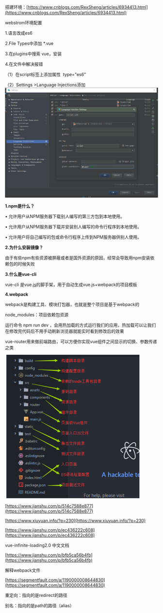 搭建环境：[https://www.cnblogs.com/RexSheng/articles/6934413.html](https://www.cnblogs.com/RexSheng/articles/6934413.html)

webstrom环境配置

1.语言改成es6

2.File Types中添加    \*.vue

3.在plugins中搜索   vue，安装

4.在文件中解决报错

（1）在script标签上添加属性  type="es6"

（2）Settings &gt;Language Injections添加![](/assets/1055753-20170605164939622-835671294.png)





**1.npm是什么？**

• 允许用户从NPM服务器下载别人编写的第三方包到本地使用。

• 允许用户从NPM服务器下载并安装别人编写的命令行程序到本地使用。

• 允许用户将自己编写的包或命令行程序上传到NPM服务器供别人使用。

**2.为什么安装镜像？**

由于有些npm有些资源被屏蔽或者是国外资源的原因，经常会导致用npm安装依赖包的时候失败

**3.什么是vue-cli**

vue-cli 是vue.[js](http://lib.csdn.net/base/javascript)的脚手架，用于自动生成vue.js+webpack的项目模板

**4.webpack**

webpack是构建工具、模块打包器，也就是整个项目是基于webpack的

node\_modules：项目依赖包资源

运行命令 npm run dev ，会用热加载的方式运行我们的应用，热加载可以让我们在修改完代码后不用手动刷新浏览器就能实时看到修改后的效果

vue-router用来做前端路由，可以方便你实现vue组件之间显示的切换、参数传递之类

![](/assets/10868449-01a038fa573b22c8.png)

[https://www.jianshu.com/p/514c7588e877](https://www.jianshu.com/p/514c7588e877)

[https://www.xiuyuan.info/?p=230](https://www.xiuyuan.info/?p=230)

[https://www.jianshu.com/p/ec436222c608](https://www.jianshu.com/p/ec436222c608)

vue-infinite-loading2.0 中文文档

[https://www.jianshu.com/p/bfb5ca56b4fb](https://www.jianshu.com/p/bfb5ca56b4fb)

解释webpack文件

[https://segmentfault.com/a/1190000008644830](https://segmentfault.com/a/1190000008644830)

重定向：指向的是redirect的路径

别名：指向的是path的路径（alias）

